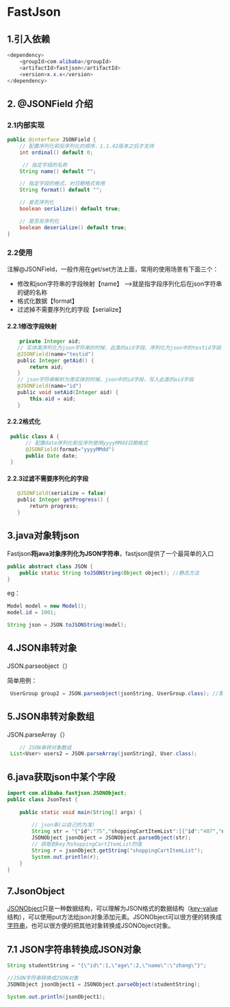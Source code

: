 # FastJson

## 1.引入依赖

```java
<dependency>
    <groupId>com.alibaba</groupId>
    <artifactId>fastjson</artifactId>
    <version>x.x.x</version>
</dependency>
```



## 2. @JSONField 介绍

### 2.1内部实现

```java
public @interface JSONField {
    // 配置序列化和反序列化的顺序，1.1.42版本之后才支持
    int ordinal() default 0;

     // 指定字段的名称
    String name() default "";

    // 指定字段的格式，对日期格式有用
    String format() default "";

    // 是否序列化
    boolean serialize() default true;

    // 是否反序列化
    boolean deserialize() default true;
}
```

### 2.2使用

注解@JSONField，一般作用在get/set方法上面，常用的使用场景有下面三个：

- 修改和json字符串的字段映射【name】 -->就是指字段序列化后在json字符串的键的名称
- 格式化数据【format】
- 过滤掉不需要序列化的字段【serialize】

#### 2.2.1修改字段映射

```java
	private Integer aid;
　　// 实体类序列化为json字符串的时候，此类的aid字段，序列化为json中的testid字段
　　@JSONField(name="testid") 
　　public Integer getAid() {
　　    return aid;
　　}
　　// json字符串解析为类实体的时候，json中的id字段，写入此类的aid字段
　　@JSONField(name="id")
　　public void setAid(Integer aid) {
　　    this.aid = aid;
　　}
```

#### 2.2.2格式化

```java
 public class A {
      // 配置date序列化和反序列使用yyyyMMdd日期格式
      @JSONField(format="yyyyMMdd")
      public Date date;
 }
```



#### 2.2.3过滤不需要序列化的字段

```java
　　@JSONField(serialize = false)
　　public Integer getProgress() {
    　　return progress;
　　}
```



## 3.java对象转json

Fastjson**将java对象序列化为JSON字符串**，fastjson提供了一个最简单的入口

```java
public abstract class JSON {
    public static String toJSONString(Object object); //静态方法
}
```

eg：

```java
Model model = new Model();
model.id = 1001;

String json = JSON.toJSONString(model);
```

## 4.JSON串转对象 

JSON.parseobject（）

简单用例：

```java
 UserGroup group2 = JSON.parseobject(jsonString, UserGroup.class); //第一个参数是json字符串，第二个参数是待转成对象的类
```

## 5.JSON串转对象数组 

JSON.parseArray（）

```java
    // JSON串转对象数组  
 List<User> users2 = JSON.parseArray(jsonString2, User.class);  
```



## 6.java获取json中某个字段

```java
import com.alibaba.fastjson.JSONObject;
public class JsonTest {
    
    public static void main(String[] args) {
    
        // json串(以自己的为准)
        String str = "{"id":"75","shoppingCartItemList":[{"id":"407","num":"10"}]}";
        JSONObject jsonObject = JSONObject.parseObject(str);
        // 获取到key为shoppingCartItemList的值
        String r = jsonObject.getString("shoppingCartItemList");
        System.out.println(r);
    }
}
```



## 7.JsonObject

[		JSONObject](https://so.csdn.net/so/search?q=JSONObject&spm=1001.2101.3001.7020)只是一种数据结构，可以理解为JSON格式的数据结构（[key-value](https://www.baidu.com/s?wd=key-value&tn=SE_PcZhidaonwhc_ngpagmjz&rsv_dl=gh_pc_zhidao) 结构），可以使用put方法给json对象添加元素。JSONObject可以很方便的转换成[字符串](https://so.csdn.net/so/search?q=字符串&spm=1001.2101.3001.7020)，也可以很方便的把其他对象转换成JSONObject对象。

## 7.1 JSON字符串转换成JSON对象

```java
String studentString = "{\"id\":1,\"age\":2,\"name\":\"zhang\"}";

//JSON字符串转换成JSON对象
JSONObject jsonObject1 = JSONObject.parseObject(studentString);

System.out.println(jsonObject1);
```

